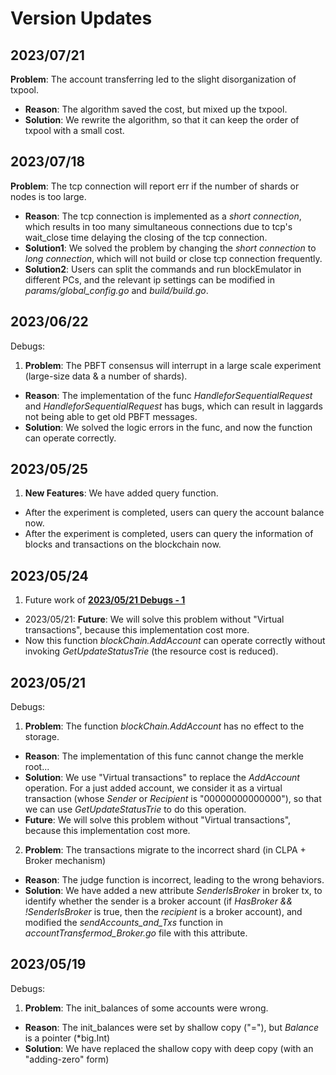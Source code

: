 # Version Updates

## 2023/07/21
**Problem**: The account transferring led to the slight disorganization of txpool. 
- **Reason**: The algorithm saved the cost, but mixed up the txpool. 
- **Solution**: We rewrite the algorithm, so that it can keep the order of txpool with a small cost. 

## 2023/07/18
**Problem**: The tcp connection will report err if the number of shards or nodes is too large.   
- **Reason**: The tcp connection is implemented as a *short connection*, which results in too many simultaneous connections due to tcp's wait_close time delaying the closing of the tcp connection. 
- **Solution1**: We solved the problem by changing the *short connection* to *long connection*, which will not build or close tcp connection frequently.
- **Solution2**: Users can split the commands and run blockEmulator in different PCs, and the relevant ip settings can be modified in *params/global_config.go* and *build/build.go*. 

## 2023/06/22
Debugs:
1. **Problem**: The PBFT consensus will interrupt in a large scale experiment (large-size data & a number of shards).   
- **Reason**: The implementation of the func *HandleforSequentialRequest* and *HandleforSequentialRequest* has bugs, which can result in laggards not being able to get old PBFT messages. 
- **Solution**: We solved the logic errors in the func, and now the function can operate correctly. 

## 2023/05/25
1. **New Features**: We have added query function. 
- After the experiment is completed, users can query the account balance now. 
- After the experiment is completed, users can query the information of blocks and transactions on the blockchain now. 

## 2023/05/24
1. Future work of [**2023/05/21 Debugs - 1**](#20230521)
- 2023/05/21: **Future**: We will solve this problem without "Virtual transactions", because this implementation cost more.
- Now this function *blockChain.AddAccount* can operate correctly without invoking *GetUpdateStatusTrie* (the resource cost is reduced). 

## 2023/05/21
Debugs:
1. **Problem**: The function *blockChain.AddAccount* has no effect to the storage.  
- **Reason**: The implementation of this func cannot change the merkle root...
- **Solution**: We use "Virtual transactions" to replace the *AddAccount* operation. For a just added account, we consider it as a virtual transaction (whose *Sender* or *Recipient* is "00000000000000"), so that we can use *GetUpdateStatusTrie* to do this operation. 
- **Future**: We will solve this problem without "Virtual transactions", because this implementation cost more.

2. **Problem**: The transactions migrate to the incorrect shard (in CLPA + Broker mechanism)
- **Reason**: The judge function is incorrect, leading to the wrong behaviors. 
- **Solution**: We have added a new attribute *SenderIsBroker* in broker tx, to identify whether the sender is a broker account (if *HasBroker && !SenderIsBroker* is true, then the *recipient* is a broker account), and modified the *sendAccounts_and_Txs* function in *accountTransfermod_Broker.go* file with this attribute. 

## 2023/05/19
Debugs: 
1. **Problem**: The init_balances of some accounts were wrong.  
- **Reason**: The init_balances were set by shallow copy ("="), but *Balance* is a pointer (*big.Int)
- **Solution**: We have replaced the shallow copy with deep copy (with an "adding-zero" form)


